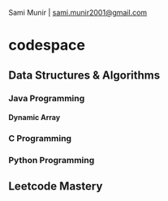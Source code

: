Sami Munir | sami.munir2001@gmail.com
# codespace
## Data Structures & Algorithms
### Java Programming
#### Dynamic Array
### C Programming
### Python Programming
## Leetcode Mastery